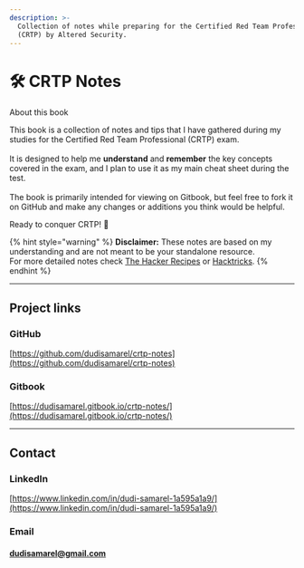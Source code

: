 ```yaml
---
description: >-
  Collection of notes while preparing for the Certified Red Team Professional
  (CRTP) by Altered Security.
---
```


# 🛠 CRTP Notes

About this book

This book is a collection of notes and tips that I have gathered during my studies for the Certified Red Team Professional (CRTP) exam.\
\
It is designed to help me **understand** and **remember** the key concepts covered in the exam, and I plan to use it as my main cheat sheet during the test. \
\
The book is primarily intended for viewing on Gitbook, but feel free to fork it on GitHub and make any changes or additions you think would be helpful.

Ready to conquer CRTP! 🚀

{% hint style="warning" %}
**Disclaimer:** These notes are based on my understanding and are not meant to be your standalone resource.\
For more detailed notes check [The Hacker Recipes](https://www.thehacker.recipes/) or [Hacktricks](https://book.hacktricks.xyz/welcome/readme).
{% endhint %}

***

## Project links

### GitHub&#x20;

[https://github.com/dudisamarel/crtp-notes](https://github.com/dudisamarel/crtp-notes)

### Gitbook&#x20;

[https://dudisamarel.gitbook.io/crtp-notes/](https://dudisamarel.gitbook.io/crtp-notes/)

***

## Contact

### LinkedIn &#x20;

[https://www.linkedin.com/in/dudi-samarel-1a595a1a9/](https://www.linkedin.com/in/dudi-samarel-1a595a1a9/)

### Email&#x20;

#### dudisamarel@gmail.com




